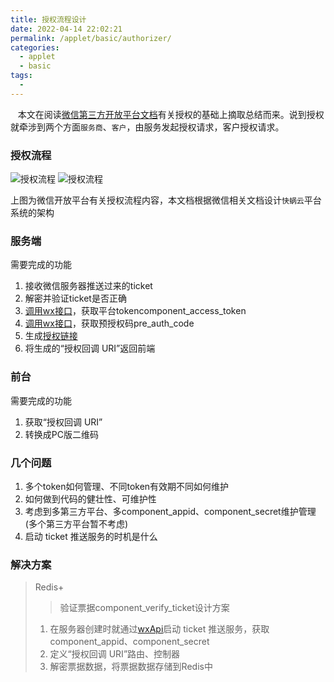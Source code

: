 ```yaml
---
title: 授权流程设计
date: 2022-04-14 22:02:21
permalink: /applet/basic/authorizer/
categories:
  - applet
  - basic
tags:
  - 
---
```


&nbsp;&nbsp; 本文在阅读[微信第三方开放平台文档](https://developers.weixin.qq.com/doc/oplatform/Third-party_Platforms/2.0/getting_started/terminology_introduce.html)有关授权的基础上摘取总结而来。说到授权就牵涉到两个方面`服务商`、`客户`，由服务发起授权请求，客户授权请求。

### 授权流程

<img :src="$withBase('/assets/img/authorize1.png')" alt="授权流程" data-zoomable>
<img :src="$withBase('/assets/img/authorize.png')" alt="授权流程" data-zoomable>

上图为微信开放平台有关授权流程内容，本文档根据微信相关文档设计`快蜗云`平台系统的架构

### 服务端
需要完成的功能
  1. 接收微信服务器推送过来的ticket
  2. 解密并验证ticket是否正确
  3. [调用wx接口](https://developers.weixin.qq.com/doc/oplatform/Third-party_Platforms/2.0/api/ThirdParty/token/component_access_token.html)，获取平台tokencomponent_access_token
  4. [调用wx接口](https://developers.weixin.qq.com/doc/oplatform/Third-party_Platforms/2.0/api/ThirdParty/token/component_access_token.html)，获取预授权码pre_auth_code
  5. 生成[授权链接](https://developers.weixin.qq.com/doc/oplatform/Third-party_Platforms/2.0/api/Before_Develop/Authorization_Process_Technical_Description.html)
  6. 将生成的“授权回调 URI”返回前端

### 前台
需要完成的功能
  1. 获取“授权回调 URI”
  2. 转换成PC版二维码



### 几个问题

1. 多个token如何管理、不同token有效期不同如何维护
2. 如何做到代码的健壮性、可维护性
3. 考虑到多第三方平台、多component_appid、component_secret维护管理(多个第三方平台暂不考虑)
4. 启动 ticket 推送服务的时机是什么
   

### 解决方案
> Redis+
> > 验证票据component_verify_ticket设计方案</br>
> 1. 在服务器创建时就通过[wxApi](https://developers.weixin.qq.com/doc/oplatform/Third-party_Platforms/2.0/api/ThirdParty/token/component_verify_ticket_service.html)启动 ticket 推送服务，获取component_appid、component_secret
> 2. 定义“授权回调 URI”路由、控制器
> 3. 解密票据数据，将票据数据存储到Redis中